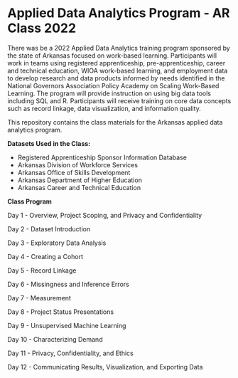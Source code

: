 # Applied Data Analytics Program - AR Class 2022
There was be a 2022 Applied Data Analytics training program sponsored by the state of Arkansas focused on work-based learning. Participants will work in teams using registered apprenticeship, pre-apprenticeship, career and technical education, WIOA work-based learning, and employment data to develop research and data products informed by needs identified in the National Governors Association Policy Academy on Scaling Work-Based Learning. The program will provide instruction on using big data tools including SQL and R. Participants will receive training on core data concepts such as record linkage, data visualization, and information quality.  

This repository contains the class materials for the Arkansas applied data analytics program.

**Datasets Used in the Class:**

- Registered Apprenticeship Sponsor Information Database 
- Arkansas Division of Workforce Services
- Arkansas Office of Skills Development 
- Arkansas Department of Higher Education
- Arkansas Career and Technical Education

**Class Program**

Day 1 - Overview, Project Scoping, and Privacy and Confidentiality

Day 2 - Dataset Introduction

Day 3 - Exploratory Data Analysis

Day 4 - Creating a Cohort

Day 5 - Record Linkage

Day 6 - Missingness and Inference Errors

Day 7 - Measurement

Day 8 - Project Status Presentations

Day 9 - Unsupervised Machine Learning

Day 10 - Characterizing Demand

Day 11 - Privacy, Confidentiality, and Ethics

Day 12 - Communicating Results, Visualization, and Exporting Data